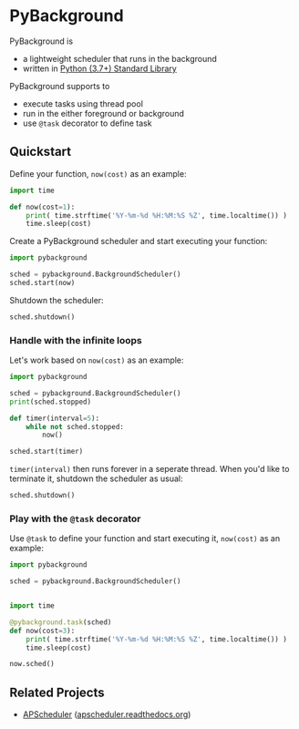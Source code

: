 # PyBackground

PyBackground is

* a lightweight scheduler that runs in the background
* written in [Python (3.7+) Standard Library](https://docs.python.org/3.7/library/)



PyBackground supports to

* execute tasks using thread pool
* run in the either foreground or background
* use `@task` decorator to define task



## Quickstart

Define your function, `now(cost)` as an example:

```python
import time

def now(cost=1):
    print( time.strftime('%Y-%m-%d %H:%M:%S %Z', time.localtime()) )
    time.sleep(cost)
```

Create a PyBackground scheduler and start executing your function:

```python
import pybackground

sched = pybackground.BackgroundScheduler()
sched.start(now)
```

Shutdown the scheduler:

```python
sched.shutdown()
```



### Handle with the infinite loops

Let's work based on `now(cost)` as an example:

```python
import pybackground

sched = pybackground.BackgroundScheduler()
print(sched.stopped)

def timer(interval=5):
    while not sched.stopped:
        now()

sched.start(timer)
```

`timer(interval)` then runs forever in a seperate thread. When you'd like to terminate it, shutdown the scheduler as usual:

```python
sched.shutdown()
```



### Play with the `@task` decorator

Use `@task` to define your function and start executing it, `now(cost)` as an example:

```python
import pybackground

sched = pybackground.BackgroundScheduler()


import time

@pybackground.task(sched)
def now(cost=3):
    print( time.strftime('%Y-%m-%d %H:%M:%S %Z', time.localtime()) )
    time.sleep(cost)

now.sched()
```



## Related Projects

* [APScheduler](https://github.com/agronholm/apscheduler) ([apscheduler.readthedocs.org](http://apscheduler.readthedocs.org))
